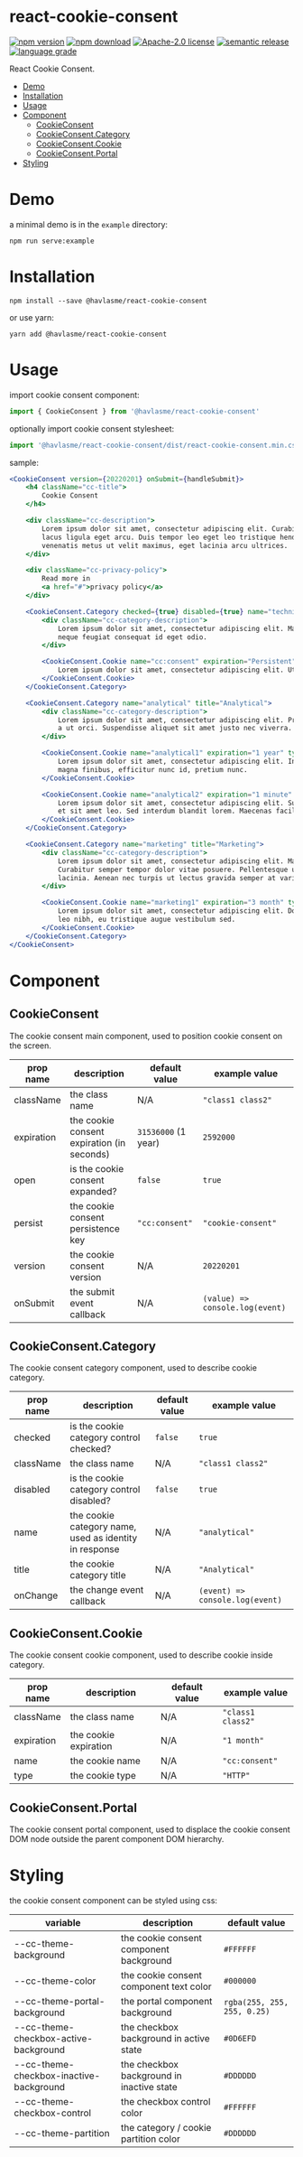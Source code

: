 # react-cookie-consent

[![npm version][npm-version-image]][npm-version-link]
[![npm download][npm-download-image]][npm-download-link]
[![Apache-2.0 license][license-image]][license-link]
[![semantic release][semantic-release-image]][semantic-release-link]
[![language grade][language-grade-image]][language-grade-link]

React Cookie Consent.

- [Demo](#demo)
- [Installation](#installation)
- [Usage](#usage)
- [Component](#component)
  - [CookieConsent](#cookieconsent)
  - [CookieConsent.Category](#cookieconsentcategory)
  - [CookieConsent.Cookie](#cookieconsentcookie)
  - [CookieConsent.Portal](#cookieconsentportal)
- [Styling](#styling)

# Demo

a minimal demo is in the `example` directory:

```
npm run serve:example
```

# Installation

```
npm install --save @havlasme/react-cookie-consent
```

or use yarn:

```
yarn add @havlasme/react-cookie-consent
```

# Usage

import cookie consent component:

```js
import { CookieConsent } from '@havlasme/react-cookie-consent'
```

optionally import cookie consent stylesheet:

```js
import '@havlasme/react-cookie-consent/dist/react-cookie-consent.min.css'
```

sample:

```jsx
<CookieConsent version={20220201} onSubmit={handleSubmit}>
    <h4 className="cc-title">
        Cookie Consent
    </h4>

    <div className="cc-description">
        Lorem ipsum dolor sit amet, consectetur adipiscing elit. Curabitur maximus, eros in rhoncus volutpat, metus diam malesuada velit, quis suscipit
        lacus ligula eget arcu. Duis tempor leo eget leo tristique hendrerit. Proin luctus lobortis libero, et lacinia libero suscipit et. Phasellus
        venenatis metus ut velit maximus, eget lacinia arcu ultrices.
    </div>

    <div className="cc-privacy-policy">
        Read more in
        <a href="#">privacy policy</a>
    </div>

    <CookieConsent.Category checked={true} disabled={true} name="technical" title="Technical">
        <div className="cc-category-description">
            Lorem ipsum dolor sit amet, consectetur adipiscing elit. Mauris congue commodo purus, nec semper orci hendrerit eget. Nam in purus eget
            neque feugiat consequat id eget odio.
        </div>

        <CookieConsent.Cookie name="cc:consent" expiration="Persistent" type="HTML">
            Lorem ipsum dolor sit amet, consectetur adipiscing elit. Ut pellentesque placerat massa, eu molestie diam aliquam vitae.
        </CookieConsent.Cookie>
    </CookieConsent.Category>

    <CookieConsent.Category name="analytical" title="Analytical">
        <div className="cc-category-description">
            Lorem ipsum dolor sit amet, consectetur adipiscing elit. Praesent mollis rutrum hendrerit. Quisque quis dui id lorem elementum consectetur
            a ut orci. Suspendisse aliquet sit amet justo nec viverra. Suspendisse potenti.
        </div>

        <CookieConsent.Cookie name="analytical1" expiration="1 year" type="HTTP">
            Lorem ipsum dolor sit amet, consectetur adipiscing elit. Integer nunc arcu, tincidunt ac ligula in, tempor consectetur arcu. Mauris nec
            magna finibus, efficitur nunc id, pretium nunc.
        </CookieConsent.Cookie>

        <CookieConsent.Cookie name="analytical2" expiration="1 minute" type="HTTP">
            Lorem ipsum dolor sit amet, consectetur adipiscing elit. Suspendisse ultricies luctus aliquet. Duis nec urna sit amet eros pharetra auctor
            et sit amet leo. Sed interdum blandit lorem. Maecenas facilisis ut ante et scelerisque.
        </CookieConsent.Cookie>
    </CookieConsent.Category>

    <CookieConsent.Category name="marketing" title="Marketing">
        <div className="cc-category-description">
            Lorem ipsum dolor sit amet, consectetur adipiscing elit. Mauris lacinia ultrices pellentesque. Proin sodales ac tellus in volutpat.
            Curabitur semper tempor dolor vitae posuere. Pellentesque ultrices orci vel scelerisque molestie. Curabitur eget arcu et dolor maximus
            lacinia. Aenean nec turpis ut lectus gravida semper at varius mauris. Sed eget eleifend purus.
        </div>

        <CookieConsent.Cookie name="marketing1" expiration="3 month" type="HTTP">
            Lorem ipsum dolor sit amet, consectetur adipiscing elit. Donec augue neque, lobortis eu leo ac, mattis ullamcorper odio. Fusce elementum
            leo nibh, eu tristique augue vestibulum sed.
        </CookieConsent.Cookie>
    </CookieConsent.Category>
</CookieConsent>
```

# Component

## CookieConsent

The cookie consent main component, used to position cookie consent on the screen.

| prop name  | description                                | default value       | example value                   |
|------------|--------------------------------------------|---------------------|---------------------------------|
| className  | the class name                             | N/A                 | `"class1 class2"`               |
| expiration | the cookie consent expiration (in seconds) | `31536000` (1 year) | `2592000`                       |
| open       | is the cookie consent expanded?            | `false`             | `true`                          |
| persist    | the cookie consent persistence key         | `"cc:consent"`      | `"cookie-consent"`              |
| version    | the cookie consent version                 | N/A                 | `20220201`                      |
| onSubmit   | the submit event callback                  | N/A                 | `(value) => console.log(event)` |

## CookieConsent.Category

The cookie consent category component, used to describe cookie category.

| prop name  | description                                            | default value | example value                   |
|------------|--------------------------------------------------------|---------------|---------------------------------|
| checked    | is the cookie category control checked?                | `false`       | `true`                          |
| className  | the class name                                         | N/A           | `"class1 class2"`               |
| disabled   | is the cookie category control disabled?               | `false`       | `true`                          |
| name       | the cookie category name, used as identity in response | N/A           | `"analytical"`                  |
| title      | the cookie category title                              | N/A           | `"Analytical"`                  |
| onChange   | the change event callback                              | N/A           | `(event) => console.log(event)` |

## CookieConsent.Cookie

The cookie consent cookie component, used to describe cookie inside category.

| prop name  | description            | default value | example value     |
|------------|------------------------|---------------|-------------------|
| className  | the class name         | N/A           | `"class1 class2"` |
| expiration | the cookie expiration  | N/A           | `"1 month"`       |
| name       | the cookie name        | N/A           | `"cc:consent"`    |
| type       | the cookie type        | N/A           | `"HTTP"`          |

## CookieConsent.Portal

The cookie consent portal component, used to displace the cookie consent DOM node outside the parent component DOM hierarchy.

# Styling

the cookie consent component can be styled using css:

| variable                                | description                               | default value               |
|-----------------------------------------|-------------------------------------------|-----------------------------|
| --cc-theme-background                   | the cookie consent component background   | `#FFFFFF`                   |
| --cc-theme-color                        | the cookie consent component text color   | `#000000`                   |
| --cc-theme-portal-background            | the portal component background           | `rgba(255, 255, 255, 0.25)` |
| --cc-theme-checkbox-active-background   | the checkbox background in active state   | `#0D6EFD`                   |
| --cc-theme-checkbox-inactive-background | the checkbox background in inactive state | `#DDDDDD`                   |
| --cc-theme-checkbox-control             | the checkbox control color                | `#FFFFFF`                   |
| --cc-theme-partition                    | the category / cookie partition color     | `#DDDDDD`                   |

[npm-version-image]: https://img.shields.io/npm/v/@havlasme/react-cookie-consent.svg?style=flat-square
[npm-version-link]: https://npmjs.org/package/@havlasme/react-cookie-consent
[npm-download-image]: https://img.shields.io/npm/dm/@havlasme/react-cookie-consent.svg?style=flat-square
[npm-download-link]: https://npmcharts.com/compare/@havlasme/react-cookie-consent?minimal=true
[license-image]: https://img.shields.io/badge/license-Apache2.0-blue.svg?style=flat-square
[license-link]: LICENSE
[semantic-release-image]: https://img.shields.io/badge/%20%20%F0%9F%93%A6%F0%9F%9A%80-semantic--release-e10079.svg?style=flat-square
[semantic-release-link]: https://github.com/semantic-release/semantic-release
[language-grade-image]: https://img.shields.io/lgtm/grade/javascript/g/havlasme/react-cookie-consent?style=flat-square
[language-grade-link]: https://lgtm.com/projects/g/havlasme/react-cookie-consent/context:javascript
